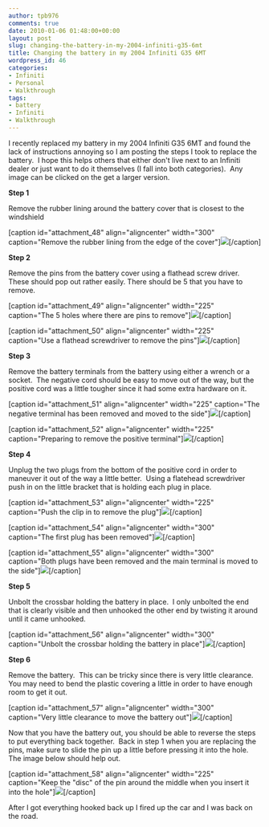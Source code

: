 ```yaml
---
author: tpb976
comments: true
date: 2010-01-06 01:48:00+00:00
layout: post
slug: changing-the-battery-in-my-2004-infiniti-g35-6mt
title: Changing the battery in my 2004 Infiniti G35 6MT
wordpress_id: 46
categories:
- Infiniti
- Personal
- Walkthrough
tags:
- battery
- Infiniti
- Walkthrough
---
```


I recently replaced my battery in my 2004 Infiniti G35 6MT and found the lack of instructions annoying so I am posting the steps I took to replace the battery.  I hope this helps others that either don't live next to an Infiniti dealer or just want to do it themselves (I fall into both categories).  Any image can be clicked on the get a larger version.

**Step 1**

Remove the rubber lining around the battery cover that is closest to the windshield

[caption id="attachment_48" align="aligncenter" width="300" caption="Remove the rubber lining from the edge of the cover"][![](http://thetimbanks.com/wp-content/uploads/2010/01/Step1-300x268.jpg)](http://thetimbanks.com/wp-content/uploads/2010/01/Step1.jpg)[/caption]



**Step 2**

Remove the pins from the battery cover using a flathead screw driver.  These should pop out rather easily. There should be 5 that you have to remove.

[caption id="attachment_49" align="aligncenter" width="225" caption="The 5 holes where there are pins to remove"][![](http://thetimbanks.com/wp-content/uploads/2010/01/photo-3-4-225x300.jpg)](http://thetimbanks.com/wp-content/uploads/2010/01/photo-3-4.jpg)[/caption]

[caption id="attachment_50" align="aligncenter" width="225" caption="Use a flathead screwdriver to remove the pins"][![](http://thetimbanks.com/wp-content/uploads/2010/01/photo-3-225x300.jpg)](http://thetimbanks.com/wp-content/uploads/2010/01/photo-3.jpg)[/caption]

**Step 3**

Remove the battery terminals from the battery using either a wrench or a socket.  The negative cord should be easy to move out of the way, but the positive cord was a little tougher since it had some extra hardware on it.

[caption id="attachment_51" align="aligncenter" width="225" caption="The negative terminal has been removed and moved to the side"][![](http://thetimbanks.com/wp-content/uploads/2010/01/photo-4-225x300.jpg)](http://thetimbanks.com/wp-content/uploads/2010/01/photo-4.jpg)[/caption]

[caption id="attachment_52" align="aligncenter" width="225" caption="Preparing to remove the positive terminal"][![](http://thetimbanks.com/wp-content/uploads/2010/01/photo-5-2-225x300.jpg)](http://thetimbanks.com/wp-content/uploads/2010/01/photo-5-2.jpg)[/caption]

**Step 4**

Unplug the two plugs from the bottom of the positive cord in order to maneuver it out of the way a little better.  Using a flatehead screwdriver push in on the little bracket that is holding each plug in place.

[caption id="attachment_53" align="aligncenter" width="225" caption="Push the clip in to remove the plug"][![](http://thetimbanks.com/wp-content/uploads/2010/01/photo-225x300.jpg)](http://thetimbanks.com/wp-content/uploads/2010/01/photo.jpg)[/caption]

[caption id="attachment_54" align="aligncenter" width="300" caption="The first plug has been removed"][![](http://thetimbanks.com/wp-content/uploads/2010/01/photo-2-300x225.jpg)](http://thetimbanks.com/wp-content/uploads/2010/01/photo-2.jpg)[/caption]

[caption id="attachment_55" align="aligncenter" width="300" caption="Both plugs have been removed and the main terminal is moved to the side"][![](http://thetimbanks.com/wp-content/uploads/2010/01/photo-5-300x225.jpg)](http://thetimbanks.com/wp-content/uploads/2010/01/photo-5.jpg)[/caption]

**Step 5**

Unbolt the crossbar holding the battery in place.  I only unbolted the end that is clearly visible and then unhooked the other end by twisting it around until it came unhooked.

[caption id="attachment_56" align="aligncenter" width="300" caption="Unbolt the crossbar holding the battery in place"][![](http://thetimbanks.com/wp-content/uploads/2010/01/photo-31-300x225.jpg)](http://thetimbanks.com/wp-content/uploads/2010/01/photo-31.jpg)[/caption]

**Step 6**

Remove the battery.  This can be tricky since there is very little clearance.  You may need to bend the plastic covering a little in order to have enough room to get it out.

[caption id="attachment_57" align="aligncenter" width="300" caption="Very little clearance to move the battery out"][![](http://thetimbanks.com/wp-content/uploads/2010/01/photo-21-300x225.jpg)](http://thetimbanks.com/wp-content/uploads/2010/01/photo-21.jpg)[/caption]

Now that you have the battery out, you should be able to reverse the steps to put everything back together.  Back in step 1 when you are replacing the pins, make sure to slide the pin up a little before pressing it into the hole.  The image below should help out.

[caption id="attachment_58" align="aligncenter" width="225" caption="Keep the "disc" of the pin around the middle when you insert it into the hole"][![](http://thetimbanks.com/wp-content/uploads/2010/01/photo-2-3-225x300.jpg)](http://thetimbanks.com/wp-content/uploads/2010/01/photo-2-3.jpg)[/caption]

After I got everything hooked back up I fired up the car and I was back on the road.
